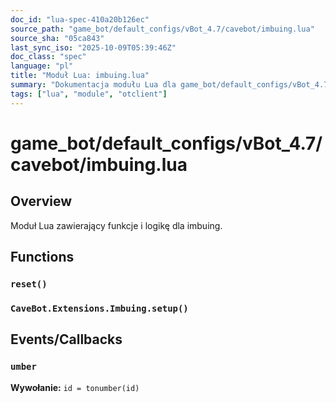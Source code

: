 ```yaml
---
doc_id: "lua-spec-410a20b126ec"
source_path: "game_bot/default_configs/vBot_4.7/cavebot/imbuing.lua"
source_sha: "05ca843"
last_sync_iso: "2025-10-09T05:39:46Z"
doc_class: "spec"
language: "pl"
title: "Moduł Lua: imbuing.lua"
summary: "Dokumentacja modułu Lua dla game_bot/default_configs/vBot_4.7/cavebot/imbuing.lua"
tags: ["lua", "module", "otclient"]
---
```


# game_bot/default_configs/vBot_4.7/cavebot/imbuing.lua

## Overview

Moduł Lua zawierający funkcje i logikę dla imbuing.

## Functions

### `reset()`

### `CaveBot.Extensions.Imbuing.setup()`

## Events/Callbacks

### `umber`

**Wywołanie:** `id = tonumber(id)`
